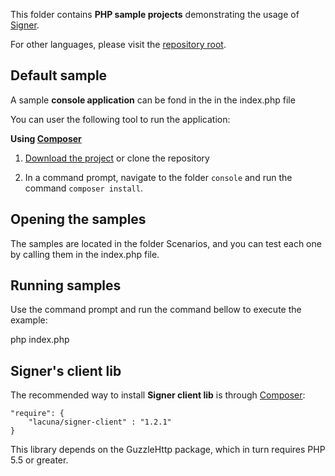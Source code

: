 This folder contains **PHP sample projects** demonstrating the usage of [Signer](https://www.dropsigner.com/).

For other languages, please visit the [repository root](https://github.com/LacunaSoftware/SignerSamples).

## Default sample

A sample **console application** can be fond in the in the index.php file

You can user the following tool to run the application:

**Using [Composer](http://getcomposer.org)**

1. [Download the project](https://github.com/LacunaSoftware/SignerSamples/archive/master.zip)
   or clone the repository

1. In a command prompt, navigate to the folder `console` and run the command
   `composer install`.
   

Opening the samples
----------------------

The samples are located in the folder Scenarios, and you can test each one by calling them in the index.php file.

Running samples
----------------------

Use the command prompt and run the command bellow to execute the example:

php index.php


Signer's client lib
---------------------

The recommended way to install **Signer client lib** is through [Composer](http://getcomposer.org):

    "require": {
        "lacuna/signer-client" : "1.2.1"
    }

This library depends on the GuzzleHttp package, which in turn requires PHP 5.5 or greater.

